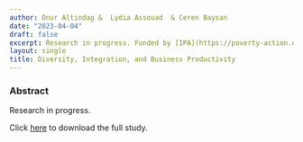 ```yaml
---
author: Onur Altindag &  Lydia Assouad  & Ceren Baysan  
date: "2023-04-04"
draft: false
excerpt: Research in progress. Funded by [IPA](https://poverty-action.org/). 
layout: single
title: Diversity, Integration, and Business Productivity
---
```


### Abstract 

Research in progress. 

Click [here]() to download the full study. 



